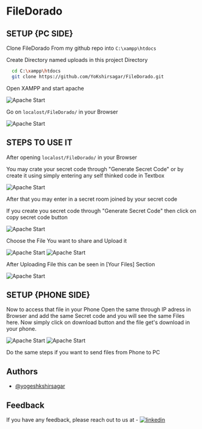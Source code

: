 # FileDorado

## SETUP {PC SIDE}

Clone FileDorado From my github repo into ``` C:\xampp\htdocs ```

Create Directory named uploads in this project Directory

```bash
  cd C:\xampp\htdocs
  git clone https://github.com/YoKshirsagar/FileDorado.git
```

Open XAMPP and start apache

![Apache Start](https://github.com/YoKshirsagar/FileDorado/blob/main/screenshots/1.png)

Go on ``` localost/FileDorado/ ``` in your Browser

![Apache Start](https://github.com/YoKshirsagar/FileDorado/blob/main/screenshots/2.png)

## STEPS TO USE IT

After opening ``` localost/FileDorado/ ``` in your Browser

You may crate your secret code through "Generate Secret Code" or by create it using simply entering any self thinked code in Textbox

![Apache Start](https://github.com/YoKshirsagar/FileDorado/blob/main/screenshots/3.png)

After that you may enter in a secret room joined by your secret code 

If you create you secret code through "Generate Secret Code" then click on copy secret code button

![Apache Start](https://github.com/YoKshirsagar/FileDorado/blob/main/screenshots/4.png)

Choose the File You want to share and Upload it 

![Apache Start](https://github.com/YoKshirsagar/FileDorado/blob/main/screenshots/5.png)
![Apache Start](https://github.com/YoKshirsagar/FileDorado/blob/main/screenshots/6.png)

After Uploading File this can be seen in [Your Files] Section

![Apache Start](https://github.com/YoKshirsagar/FileDorado/blob/main/screenshots/7.png)

## SETUP {PHONE SIDE}

Now to access that file in your Phone Open the same through IP adress in Browser and add the same Secret code and you will see the same Files here. Now simply click on download button and the file get's download in your phone.


![Apache Start](https://github.com/YoKshirsagar/FileDorado/blob/main/screenshots/8.jpg)
![Apache Start](https://github.com/YoKshirsagar/FileDorado/blob/main/screenshots/9.jpg)

Do the same steps if you want to send files from Phone to PC















## Authors

- [@yogeshkshirsagar](https://www.github.com/yokshirsagar)




## Feedback

If you have any feedback, please reach out to us at - [![linkedin](https://img.shields.io/badge/linkedin-0A66C2?style=for-the-badge&logo=linkedin&logoColor=white)](https://www.linkedin.com/in/yogesh-kshirsagar-838a2428b/)


